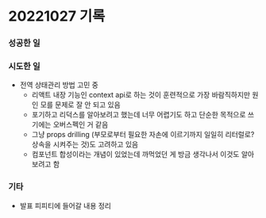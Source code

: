 ﻿# 20221027 기록
### 성공한 일

### 시도한 일
- 전역 상태관리 방법 고민 중
  - 리액트 내장 기능인 context api로 하는 것이 훈련적으로 가장 바람직하지만 원인 모를 문제로 잘 안 되고 있음
  - 포기하고 리덕스를 알아보려고 했는데 너무 어렵기도 하고 단순한 목적으로 쓰기에는 오버스펙인 거 같음
  - 그냥 props drilling (부모로부터 필요한 자손에 이르기까지 일일히 리터럴로? 상속을 시켜주는 것)도 고려하고 있음
  - 컴포넌트 합성이라는 개념이 있었는데 까먹었던 게 방금 생각나서 이것도 알아보려고 함

### 기타
- 발표 피피티에 들어갈 내용 정리
